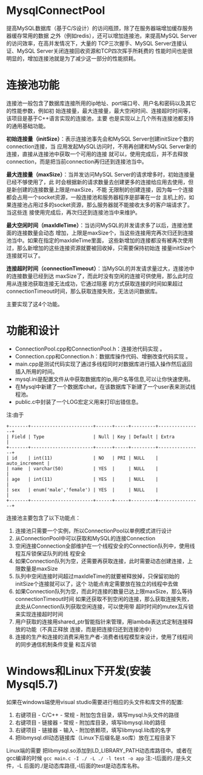 # MysqlConnectPool
提高MySQL数据库（基于C/S设计）的访问瓶颈，除了在服务器端增加缓存服务器缓存常用的数据 之外（例如redis），还可以增加连接池，来提高MySQL Server的访问效率，在高并发情况下，大量的 TCP三次握手、MySQL Server连接认证、MySQL Server关闭连接回收资源和TCP四次挥手所耗费的 性能时间也是很明显的，增加连接池就是为了减少这一部分的性能损耗。 

# 连接池功能

连接池一般包含了数据库连接所用的ip地址、port端口号、用户名和密码以及其它的性能参数，例如初 始连接量，最大连接量，最大空闲时间、连接超时时间等，该项目是基于C++语言实现的连接池，主要 也是实现以上几个所有连接池都支持的通用基础功能。

**初始连接量（initSize）**：表示连接池事先会和MySQL Server创建initSize个数的connection连接，当 应用发起MySQL访问时，不用再创建和MySQL Server新的连接，直接从连接池中获取一个可用的连接 就可以，使用完成后，并不去释放connection，而是把当前connection再归还到连接池当中。 

**最大连接量（maxSize）**：当并发访问MySQL Server的请求增多时，初始连接量已经不够使用了，此 时会根据新的请求数量去创建更多的连接给应用去使用，但是新创建的连接数量上限是maxSize，不能 无限制的创建连接，因为每一个连接都会占用一个socket资源，一般连接池和服务器程序是部署在一台 主机上的，如果连接池占用过多的socket资源，那么服务器就不能接收太多的客户端请求了。当这些连 接使用完成后，再次归还到连接池当中来维护。

**最大空闲时间（maxIdleTime）**：当访问MySQL的并发请求多了以后，连接池里面的连接数量会动态 
增加，上限是maxSize个，当这些连接用完再次归还到连接池当中。如果在指定的maxIdleTime里面， 这些新增加的连接都没有被再次使用过，那么新增加的这些连接资源就要被回收掉，只需要保持初始连 接量initSize个连接就可以了。

**连接超时时间（connectionTimeout）**：当MySQL的并发请求量过大，连接池中的连接数量已经到达 
maxSize了，而此时没有空闲的连接可供使用，那么此时应用从连接池获取连接无法成功，它通过阻塞 的方式获取连接的时间如果超过connectionTimeout时间，那么获取连接失败，无法访问数据库。


主要实现了这4个功能。

# 功能和设计

- ConnectionPool.cpp和ConnectionPool.h：连接池代码实现 。
- Connection.cpp和Connection.h：数据库操作代码、增删改查代码实现 。
- main.cpp是测试代码实现了通过多线程同时对数据库进行插入操作然后返回插入所用的时间。
- mysql.ini是配置文件从中获取数据库的ip,用户名等信息,可以让你快速使用。
- 在Mysql中新建了一个数据库chat，在该数据库下新建了一个user表来测试线程池。
- public.c中封装了一个LOG宏定义用来打印出错信息。

注:由于
```
+-------+-----------------------+------+-----+---------+----------------+
| Field | Type                  | Null | Key | Default | Extra          |
+-------+-----------------------+------+-----+---------+----------------+
| id    | int(11)               | NO   | PRI | NULL    | auto_increment |
| name  | varchar(50)           | YES  |     | NULL    |                |
| age   | int(11)               | YES  |     | NULL    |                |
| sex   | enum('male','female') | YES  |     | NULL    |                |
+-------+-----------------------+------+-----+---------+----------------+
```
连接池主要包含了以下功能点： 
1. 连接池只需要一个实例，所以ConnectionPool以单例模式进行设计 
2. 从ConnectionPool中可以获取和MySQL的连接Connection 
3. 空闲连接Connection全部维护在一个线程安全的Connection队列中，使用线程互斥锁保证队列的线 程安全 
4. 如果Connection队列为空，还需要再获取连接，此时需要动态创建连接，上限数量是maxSize 
5. 队列中空闲连接时间超过maxIdleTime的就要被释放掉，只保留初始的initSize个连接就可以了，这个 功能点肯定需要放在独立的线程中去做 
6. 如果Connection队列为空，而此时连接的数量已达上限maxSize，那么等待connectionTimeout时间 如果还获取不到空闲的连接，那么获取连接失败，此处从Connection队列获取空闲连接，可以使用带 超时时间的mutex互斥锁来实现连接超时时间 
7. 用户获取的连接用shared_ptr智能指针来管理，用lambda表达式定制连接释放的功能（不真正释放 连接，而是把连接归还到连接池中） 
8. 连接的生产和连接的消费采用生产者-消费者线程模型来设计，使用了线程间的同步通信机制条件变量 和互斥锁 


# Windows和Linux下开发(安装Mysql5.7)
如果在windows端使用visual studio需要进行相应的头文件和库文件的配置:
1. 右键项目 - C/C++ - 常规 - 附加包含目录，填写mysql.h头文件的路径 
2. 右键项目 - 链接器 - 常规 - 附加库目录，填写libmysql.lib的路径
3. 右键项目 - 链接器 - 输入 - 附加依赖项，填写libmysql.lib库的名字 
4. 把libmysql.dll动态链接库（Linux下后缀名是.so库）放在工程目录下

Linux端的需要
把libmysql.so添加到LD_LIBRARY_PATH动态库路径中。或者在gcc编译的时候
`gcc main.c -I ./ -L ./ -l test -o app`
注:-I后面的./是头文件，-L 后面的./是动态库路径,-l后面的test是动态库名称。